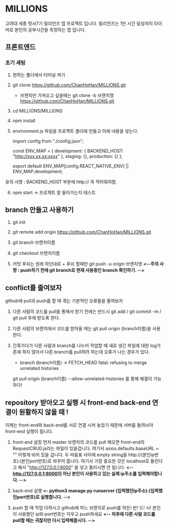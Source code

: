 # MILLIONS

고려대 세종 멋사7기 밀리언즈 앱 프로젝트 입니다.
밀리언즈는 1만 시간 달성까지 타이머로 본인의 공부시간을 측정하는 앱 입니다.

## 프론트엔드

### 초기 세팅

1) 원하는 폴더에서 터미널 켜기

2) git clone https://github.com/ChanHoHan/MILLIONS.git

   - 브랜치만 가져오고 싶을때는 git clone -b 브랜치명 https://github.com/ChanHoHan/MILLIONS.git

3) cd MILLIONS/MILLIONS

4) npm install

5) environment.js 파일을 프로젝트 폴더에 만들고 아래 내용을 넣는다.

   import config from "./config.json";

   const ENV_MAP = {
   development: {
   BACKEND_HOST: "http://xxx.xx.xx:xxxx"
   },
   staging: {},
   production: {}
   };

   export default ENV_MAP[config.REACT_NATIVE_ENV] || ENV_MAP.development;

유의 사항 : BACKEND_HOST 부분에 http:// 꼭 적어줘야함.

6. npm start -> 프로젝트 잘 돌아가는지 테스트

## branch 만들고 사용하기

1. git init

2. git remote add origin https://github.com/ChanHoHan/MILLIONS.git

3. git branch 브랜치이름

4. git checkout 브랜치이름

5. 커밋 푸쉬는 원래 하던대로 + 푸쉬 할때만 git push -u origin 브랜치명
   **<--주의 사항 : push하기 전에 git branch로 현재 사용중인 branch 확인하기. -->**

## conflict를 줄여보자

github에 pull과 push를 할 때 겪는 기본적인 오류들을 줄여보자

1. 다른 사람의 코드를 pull을 통해서 받기 전에는 반드시 git add / git commit -m / git pull 후에 받도록 한다.

2. 다른 사람의 브랜치에서 코드를 받아올 때는 git pull origin (branch이름)을 사용한다.

3. 간혹가다가 다른 사람과 branch를 나누어 작업할 때 새로 생긴 파일에 대한 log가 존재 하지 않아서 다른 branch를 pull하려 하는데 오류가 나는 경우가 있다.

   - branch (branch이름) -> FETCH_HEAD
     fatal: refusing to merge unrelated histories

   git pull origin (branch이름) --allow-unrelated-histories 를 통해 해결이 가능하다!

## repository 받아오고 실행 시 front-end back-end 연결이 원활하지 않을 때 !

이제는 front-end와 back-end를 서로 연결 시켜 놓았기 때문에 서버를 돌려놔야 front-end 실행이 됩니다.

1. front-end 설정
   먼저 master 브랜치의 코드를 pull 해오면 front-end의 RequestCRUD.js라는 파일이 있을겁니다. 여기서 axios.defaults.baseURL = "" 이렇게 비어 있을 겁니다.
   두 따옴표 사이에 empty string을 http://(본인ip번호):(본인port번호)로 바꾸어 줍니다.
   여기서 가장 중요한 것은 localhost로 돌린다고 해서 "http://127.0.0.1:8000" 을 넣고 돌리시면 안 됩니다.
   **<-- http://127.0.0.1:8000이 아닌 본인이 사용하고 있는 실제 ip주소를 입력해야합니다. -->**

2. back-end 실행
   **<- python3 manage.py runserver (입력했던ip주소):(입력했던port번호)로 실행합니다. -->**

3. push 할 때
   작업 다하시고 github에 어느 브랜치로 push를 하든! 반! 드! 시! 본인이 사용했던 ip와 port번호는 지우고 push하세요
   **<-- 차후에 다른 사람 코드를 pull할 때는 귀찮지만 다시 입력해줍시다. -->**